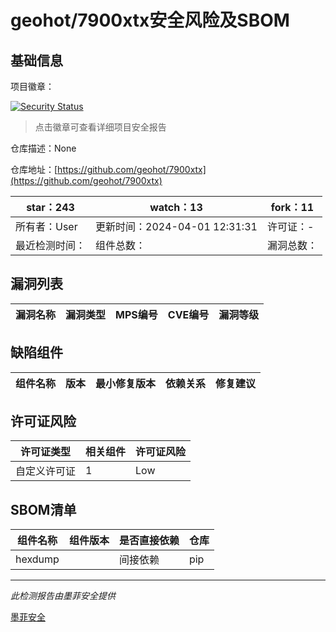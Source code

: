 # geohot/7900xtx安全风险及SBOM

## 基础信息

项目徽章：

[![Security Status](https://www.murphysec.com/platform3/v31/badge/1775232974414491648.svg)](https://www.murphysec.com/console/report/1775232973818900480/1775232974414491648)

> 点击徽章可查看详细项目安全报告

仓库描述：None

仓库地址：[https://github.com/geohot/7900xtx](https://github.com/geohot/7900xtx)

| star：243 | watch：13 | fork：11 |
| ----------- | -------------- | ------------ |
| 所有者：User | 更新时间：2024-04-01 12:31:31 | 许可证：- |
| 最近检测时间： | 组件总数： | 漏洞总数： |




## 漏洞列表

| 漏洞名称 | 漏洞类型 | MPS编号 | CVE编号 | 漏洞等级 |
| ------- | ------ | ------- | ------ | ----- |





## 缺陷组件

| 组件名称 | 版本 | 最小修复版本 | 依赖关系 | 修复建议 |
| -------- | ---- | ------------ | -------- | -------- |





## 许可证风险

| 许可证类型 | 相关组件 | 许可证风险 |
| ---------- | -------- | ---------- |
|自定义许可证|1|Low|




## SBOM清单

| 组件名称 | 组件版本 | 是否直接依赖 | 仓库 |
| -------- | -------- | ------------ | ---- |
|hexdump||间接依赖|pip|


------

*此检测报告由墨菲安全提供*

[墨菲安全](www.murphysec.com)